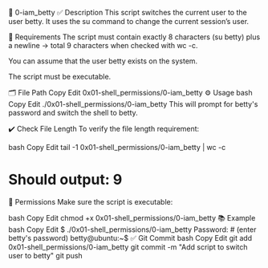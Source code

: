 📄 0-iam_betty
✅ Description
This script switches the current user to the user betty.
It uses the su command to change the current session’s user.

📌 Requirements
The script must contain exactly 8 characters (su betty) plus a newline → total 9 characters when checked with wc -c.

You can assume that the user betty exists on the system.

The script must be executable.

🗂️ File Path
Copy
Edit
0x01-shell_permissions/0-iam_betty
⚙️ Usage
bash
Copy
Edit
./0x01-shell_permissions/0-iam_betty
This will prompt for betty's password and switch the shell to betty.

✔️ Check File Length
To verify the file length requirement:

bash
Copy
Edit
tail -1 0x01-shell_permissions/0-iam_betty | wc -c
# Should output: 9
🔑 Permissions
Make sure the script is executable:

bash
Copy
Edit
chmod +x 0x01-shell_permissions/0-iam_betty
📚 Example
bash
Copy
Edit
$ ./0x01-shell_permissions/0-iam_betty
Password:  # (enter betty's password)
betty@ubuntu:~$
✅ Git Commit
bash
Copy
Edit
git add 0x01-shell_permissions/0-iam_betty
git commit -m "Add script to switch user to betty"
git push
